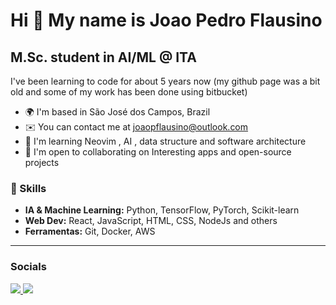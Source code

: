 Hi 👋 My name is Joao Pedro Flausino
===========================================================================================================================================

M.Sc. student in AI/ML @ ITA
--------------------------

I've been learning to code for about 5 years now (my github page was a bit old and some of my work has been done using bitbucket)

*   🌍  I'm based in São José dos Campos, Brazil
*   ✉️  You can contact me at [joaopflausino@outlook.com](mailto:joaopflausino@outlook.com)
*   🧠  I'm learning Neovim , AI , data structure and software architecture
*   🤝  I'm open to collaborating on Interesting apps and open-source projects
  
### 🌱 Skills
- **IA & Machine Learning:** Python, TensorFlow, PyTorch, Scikit-learn
- **Web Dev:** React, JavaScript, HTML, CSS, NodeJs and others
- **Ferramentas:** Git, Docker, AWS

---

### Socials
<div> 
  
  <a href="https://instagram.com/joaopflausino" target="_blank">
    <img src="https://img.shields.io/badge/-Instagram-%23E4405F?style=for-the-badge&logo=instagram&logoColor=white" target="_blank">
  </a>
  <a href="https://www.linkedin.com/in/joaopedroflausinosoftware" target="_blank">
    <img src="https://img.shields.io/badge/-LinkedIn-%230077B5?style=for-the-badge&logo=linkedin&logoColor=white" target="_blank">
  </a> 
  
</div>

